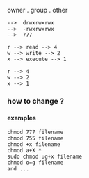 owner . group . other
```
-->  drwxrwxrwx
-->  -rwxrwxrwx
-->  777
```

```
r --> read --> 4
w --> write --> 2
x --> execute --> 1
```

```
r --> 4
w --> 2
x --> 1
```


### how to change ?

#### examples
```
chmod 777 filename
chmod 755 filename
chmod +x filename
chmod a+X *
sudo chmod ug+x filename
chmod o=g filename
and ...
```
